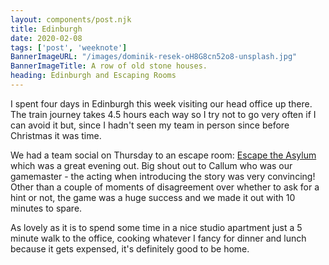 ```yaml
---
layout: components/post.njk
title: Edinburgh
date: 2020-02-08
tags: ['post', 'weeknote']
BannerImageURL: "/images/dominik-resek-oH8G8cn52o8-unsplash.jpg"
BannerImageTitle: A row of old stone houses.
heading: Edinburgh and Escaping Rooms
---
```


<!-- Excerpt Start -->
I spent four days in Edinburgh this week visiting our head office up there.<!-- Excerpt End -->  The train journey takes 4.5 hours each way so I try not to go very often if I can avoid it but, since I hadn't seen my team in person since before Christmas it was time.

We had a team social on Thursday to an escape room: <a href="https://www.escapereality.com/escape-rooms-uk/edinburgh/">Escape the Asylum</a> which was a great evening out. Big shout out to Callum who was our gamemaster - the acting when introducing the story was very convincing! Other than a couple of moments of disagreement over whether to ask for a hint or not, the game was a huge success and we made it out with 10 minutes to spare.

As lovely as it is to spend some time in a nice studio apartment just a 5 minute walk to the office, cooking whatever I fancy for dinner and lunch because it gets expensed, it's definitely good to be home.